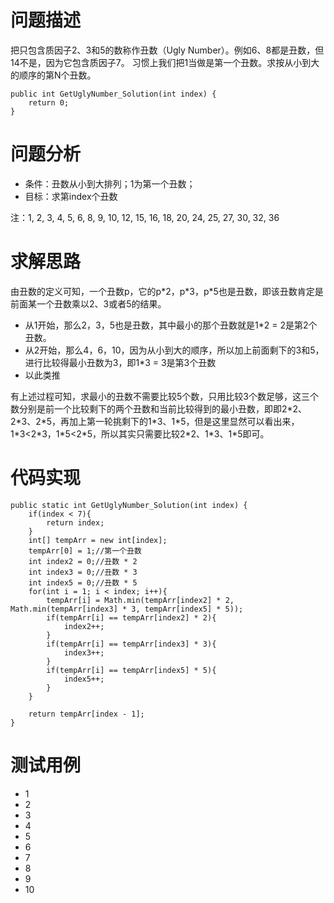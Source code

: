 # 问题描述
把只包含质因子2、3和5的数称作丑数（Ugly Number）。例如6、8都是丑数，但14不是，因为它包含质因子7。 习惯上我们把1当做是第一个丑数。求按从小到大的顺序的第N个丑数。

```
public int GetUglyNumber_Solution(int index) {
    return 0;
}
```
# 问题分析
- 条件：丑数从小到大排列；1为第一个丑数；
- 目标：求第index个丑数

注：1, 2, 3, 4, 5, 6, 8, 9, 10, 12, 15, 16, 18, 20, 24, 25, 27, 30, 32, 36

# 求解思路
由丑数的定义可知，一个丑数p，它的p\*2，p\*3，p\*5也是丑数，即该丑数肯定是前面某一个丑数乘以2、3或者5的结果。
- 从1开始，那么2，3，5也是丑数，其中最小的那个丑数就是1\*2 = 2是第2个丑数。
- 从2开始，那么4，6，10，因为从小到大的顺序，所以加上前面剩下的3和5，进行比较得最小丑数为3，即1\*3 = 3是第3个丑数
- 以此类推

有上述过程可知，求最小的丑数不需要比较5个数，只用比较3个数足够，这三个数分别是前一个比较剩下的两个丑数和当前比较得到的最小丑数，即即2\*2、2\*3、2\*5，再加上第一轮挑剩下的1\*3、1\*5，但是这里显然可以看出来，1\*3<2\*3，1*5\<2\*5，所以其实只需要比较2\*2、1\*3、1\*5即可。


# 代码实现

```
public static int GetUglyNumber_Solution(int index) {
	if(index < 7){
		return index;
	}
	int[] tempArr = new int[index];
	tempArr[0] = 1;//第一个丑数
	int index2 = 0;//丑数 * 2
	int index3 = 0;//丑数 * 3
	int index5 = 0;//丑数 * 5
	for(int i = 1; i < index; i++){
		tempArr[i] = Math.min(tempArr[index2] * 2, Math.min(tempArr[index3] * 3, tempArr[index5] * 5));
		if(tempArr[i] == tempArr[index2] * 2){
			index2++;
		}
		if(tempArr[i] == tempArr[index3] * 3){
			index3++;
		}
		if(tempArr[i] == tempArr[index5] * 5){
			index5++;
		}
	}
	
    return tempArr[index - 1];
}
```


# 测试用例
- 1
- 2
- 3
- 4
- 5
- 6
- 7
- 8
- 9
- 10
